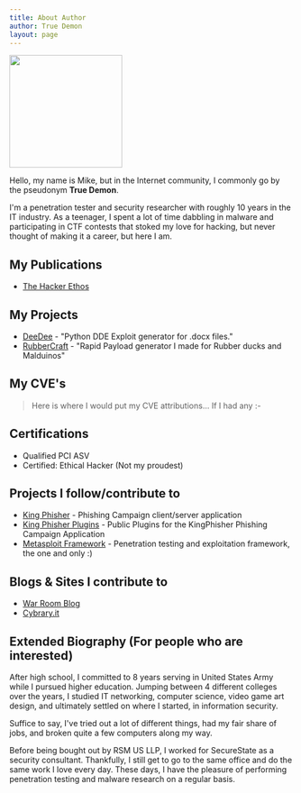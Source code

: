 ```yaml
---
title: About Author
author: True Demon
layout: page
---
```

<img alt="" src="{{ site.baseurl }}images/head.png" width="200" height="200" />

Hello, my name is Mike, but in the Internet community, I commonly go by the pseudonym **True Demon**.

I'm a penetration tester and security researcher with roughly 10 years in the IT industry. As a teenager, I spent a lot of time dabbling in malware and participating in CTF contests that stoked my love for hacking, but never thought of making it a career, but here I am.

## My Publications
* [The Hacker Ethos](https://www.amazon.com/Hacker-Ethos-Beginners-Ethical-Penetration/dp/1523764368/ref=sr_1_1?ie=UTF8&qid=1525321399&sr=8-1&keywords=the+hacker+ethos "The Beginner's Primer to Penetration Testing")

## My Projects
* [DeeDee](https://github.com/true-demon/DeeDee "DeeDee") - "Python DDE Exploit generator for .docx files."
* [RubberCraft](https://github.com/true-demon/rubbercract "RubberCraft") - "Rapid Payload generator I made for Rubber ducks and Malduinos"

## My CVE's
> Here is where I would put my CVE attributions... If I had any :-

## Certifications
* Qualified PCI ASV
* Certified: Ethical Hacker (Not my proudest)

## Projects I follow/contribute to
* [King Phisher](https://github.com/securestate/king-phisher "King Phisher Github") - Phishing Campaign client/server application
* [King Phisher Plugins](https://github.com/securestate/king-phisher-plugins "King Phisher Plugins Github") - Public Plugins for the KingPhisher Phishing Campaign Application
* [Metasploit Framework](https://github.com/rapid7/metasploit-framework "Metasploit Framework Github") - Penetration testing and exploitation framework, the one and only :)

## Blogs & Sites I contribute to
* [War Room Blog](https://warroom.securestate.com/ "Shells from Above!")
* [Cybrary.it](https://www.cybrary.it/members/truedemon/ "My Cybrary Profile")


## Extended Biography (For people who are interested)

After high school, I committed to 8 years serving in United States Army while I pursued higher education. Jumping between 4 different colleges over the years, I studied IT networking, computer science, video game art design, and ultimately settled on where I started, in information security.

Suffice to say, I've tried out a lot of different things, had my fair share of jobs, and broken quite a few computers along my way.

Before being bought out by RSM US LLP, I worked for SecureState as a security consultant. Thankfully, I still get to go to the same office and do the same work I love every day. These days, I have the pleasure of performing penetration testing and malware research on a regular basis.
